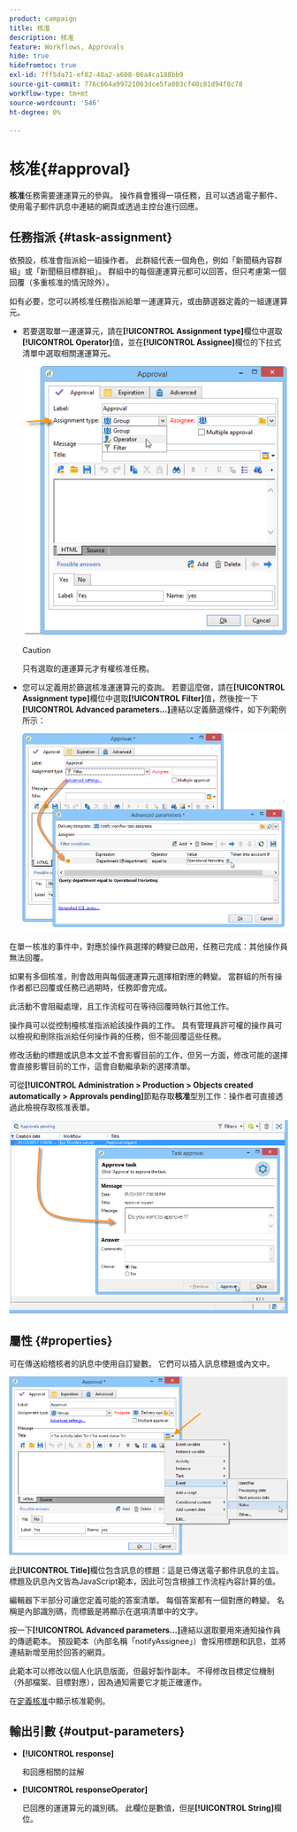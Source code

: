 ```yaml
---
product: campaign
title: 核准
description: 核准
feature: Workflows, Approvals
hide: true
hidefromtoc: true
exl-id: 7ff5da71-ef82-48a2-a608-06a4ca188bb9
source-git-commit: 776c664a99721063dce5fa003cf40c81d94f8c78
workflow-type: tm+mt
source-wordcount: '546'
ht-degree: 0%

---
```


# 核准{#approval}



**核准**&#x200B;任務需要運運算元的參與。 操作員會獲得一項任務，且可以透過電子郵件、使用電子郵件訊息中連結的網頁或透過主控台進行回應。

## 任務指派 {#task-assignment}

依預設，核准會指派給一組操作者。 此群組代表一個角色，例如「新聞稿內容群組」或「新聞稿目標群組」。 群組中的每個運運算元都可以回答，但只考慮第一個回覆（多重核准的情況除外）。

如有必要，您可以將核准任務指派給單一運運算元，或由篩選器定義的一組運運算元。

* 若要選取單一運運算元，請在&#x200B;**[!UICONTROL Assignment type]**&#x200B;欄位中選取&#x200B;**[!UICONTROL Operator]**&#x200B;值，並在&#x200B;**[!UICONTROL Assignee]**&#x200B;欄位的下拉式清單中選取相關運運算元。

  ![](assets/s_advuser_validation_box_assign.png)

  >[!CAUTION]
  >
  >只有選取的運運算元才有權核准任務。

* 您可以定義用於篩選核准運運算元的查詢。 若要這麼做，請在&#x200B;**[!UICONTROL Assignment type]**&#x200B;欄位中選取&#x200B;**[!UICONTROL Filter]**&#x200B;值，然後按一下&#x200B;**[!UICONTROL Advanced parameters...]**&#x200B;連結以定義篩選條件，如下列範例所示：

  ![](assets/s_advuser_validation_box_filter.png)

在單一核准的事件中，對應於操作員選擇的轉變已啟用，任務已完成：其他操作員無法回覆。

如果有多個核准，則會啟用與每個運運算元選擇相對應的轉變。 當群組的所有操作者都已回覆或任務已過期時，任務即會完成。

此活動不會阻礙處理，且工作流程可在等待回覆時執行其他工作。

操作員可以從控制檯核准指派給該操作員的工作。 具有管理員許可權的操作員可以檢視和刪除指派給任何操作員的任務，但不能回覆這些任務。

修改活動的標題或訊息本文並不會影響目前的工作，但另一方面，修改可能的選擇會直接影響目前的工作，這會自動繼承新的選擇清單。

可從&#x200B;**[!UICONTROL Administration > Production > Objects created automatically > Approvals pending]**&#x200B;節點存取&#x200B;**核准**&#x200B;型別工作：操作者可直接透過此檢視存取核准表單。

![](assets/s_advuser_validation_from_console.png)

## 屬性 {#properties}

可在傳送給稽核者的訊息中使用自訂變數。 它們可以插入訊息標題或內文中。

![](assets/edit_validation.png)

此&#x200B;**[!UICONTROL Title]**&#x200B;欄位包含訊息的標題：這是已傳送電子郵件訊息的主旨。 標題及訊息內文皆為JavaScript範本，因此可包含根據工作流程內容計算的值。

編輯器下半部分可讓您定義可能的答案清單。 每個答案都有一個對應的轉變。 名稱是內部識別碼，而標籤是將顯示在選項清單中的文字。

按一下&#x200B;**[!UICONTROL Advanced parameters...]**&#x200B;連結以選取要用來通知操作員的傳遞範本。 預設範本（內部名稱「notifyAssignee」）會採用標題和訊息，並將連結新增至用於回答的網頁。

此範本可以修改以個人化訊息版面，但最好製作副本。 不得修改目標定位機制（外部檔案、目標對應），因為通知需要它才能正確運作。

在[定義核准](defining-approvals.md)中顯示核准範例。

## 輸出引數 {#output-parameters}

* **[!UICONTROL response]**

  和回應相關的註解

* **[!UICONTROL responseOperator]**

  已回應的運運算元的識別碼。 此欄位是數值，但是&#x200B;**[!UICONTROL String]**&#x200B;欄位。
